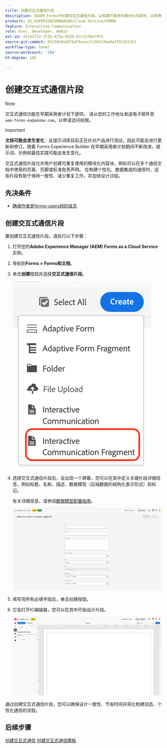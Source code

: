 ```yaml
---
title: 创建交互式通信片段
description: 在AEM Forms中创建交互式通信片段，以构建可重用的模块化内容块，从而确保一致性、节省时间并支持数据驱动的个性化通信。
products: SG_EXPERIENCEMANAGER/Cloud Service/FORMS
feature: Interactive Communication
role: User, Developer, Admin
exl-id: d1c62f32-372b-475a-9258-67c2276e79f3
source-git-commit: 8f25010ed57bd76acac7c56533ba8e37913511b7
workflow-type: tm+mt
source-wordcount: '294'
ht-degree: 18%

---
```



# 创建交互式通信片段

>[!NOTE]
>
> 交互式通信功能在早期采用者计划下提供。 请从您的工作地址发送电子邮件至 `aem-forms-ea@adobe.com`，以申请访问权限。

>[!IMPORTANT]
>
> **文档可能会发生变化**：此提示词库目前正在针对产品进行测试，因此可能会进行更新和修订。随着 Forms Experience Builder 在早期采用者计划期间不断改进，提示词、示例和最佳实践可能会发生变化。

交互式通信片段允许用户创建可重复使用的模块化内容块，例如可以在多个通信文档中使用的页眉、页脚或标准免责声明。 在构建个性化、数据集成的通信时，这些片段有助于保持一致性、减少重复工作，并加快设计过程。

## 先决条件

* [确保作者是forms-users组的成员](/help/forms/setup-forms-cloud-service.md#configure-users)

## 创建交互式通信片段

要创建交互式通信片段，请执行以下步骤：

1. 打开您的&#x200B;**Adobe Experience Manager (AEM) Forms as a Cloud Service**&#x200B;实例。
1. 导航到&#x200B;**Forms > Forms和文档**。
1. 单击&#x200B;**创建**&#x200B;按钮并选择&#x200B;**交互式通信片段**。

   ![查找IC文档](/help/forms/interactive-communication/assets/fragment.png)

1. 选择交互式通信片段后，会出现一个屏幕，您可以在其中定义关键片段详细信息，例如标题、名称、描述、数据模型（后端数据的结构化表示形式）和标记。

   有关详细信息，请参阅[数据模型配置指南](https://experienceleague.adobe.com/zh-hans/docs/experience-manager-cloud-service/content/forms/integrate/use-form-data-model/create-form-data-models)。

   ![查找IC文档](/help/forms/interactive-communication/assets/createfrgmnt.png)

1. 填写完所有必填字段后，单击创建按钮。
1. 它会打开IC编辑器，您可以在其中开始设计片段。

   ![查找IC文档](/help/forms/interactive-communication/assets/frgmntui.png)

通过创建交互式通信片段，您可以确保设计一致性、节省时间并简化构建动态、个性化通信的流程。

## 后续步骤

[创建交互式通信](/help/forms/interactive-communication/create-interactive-communication.md)
[创建交互式通信模板](/help/forms/interactive-communication/create-interactive-communication-template.md)
